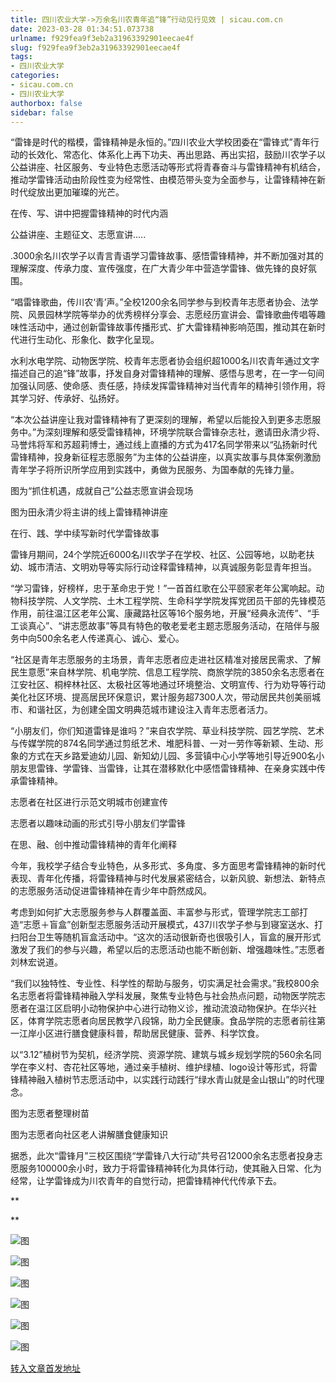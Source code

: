 ```yaml
---
title: 四川农业大学->万余名川农青年追“锋”行动见行见效 | sicau.com.cn
date: 2023-03-28 01:34:51.073738
urlname: f929fea9f3eb2a31963392901eecae4f
slug: f929fea9f3eb2a31963392901eecae4f
tags: 
- 四川农业大学
categories:
- sicau.com.cn
- 四川农业大学
authorbox: false
sidebar: false
---
```

“雷锋是时代的楷模，雷锋精神是永恒的。”四川农业大学校团委在“雷锋式”青年行动的长效化、常态化、体系化上再下功夫、再出思路、再出实招，鼓励川农学子以公益讲座、社区服务、专业特色志愿活动等形式将青春奋斗与雷锋精神有机结合，推动学雷锋活动由阶段性变为经常性、由模范带头变为全面参与，让雷锋精神在新时代绽放出更加璀璨的光芒。

在传、写、讲中把握雷锋精神的时代内涵

公益讲座、主题征文、志愿宣讲.....
<!--more-->
.3000余名川农学子以青言青语学习雷锋故事、感悟雷锋精神，并不断加强对其的理解深度、传承力度、宣传强度，在广大青少年中营造学雷锋、做先锋的良好氛围。

“唱雷锋歌曲，传川农‘青’声。”全校1200余名同学参与到校青年志愿者协会、法学院、风景园林学院等举办的优秀榜样分享会、志愿经历宣讲会、雷锋歌曲传唱等趣味性活动中，通过创新雷锋故事传播形式、扩大雷锋精神影响范围，推动其在新时代进行生动化、形象化、数字化呈现。

水利水电学院、动物医学院、校青年志愿者协会组织超1000名川农青年通过文字描述自己的追“锋”故事，抒发自身对雷锋精神的理解、感悟与思考，在一字一句间加强认同感、使命感、责任感，持续发挥雷锋精神对当代青年的精神引领作用，将其学习好、传承好、弘扬好。

“本次公益讲座让我对雷锋精神有了更深刻的理解，希望以后能投入到更多志愿服务中。”为深刻理解和感受雷锋精神，环境学院联合雷锋杂志社，邀请田永清少将、马誉炜将军和苏超莉博士，通过线上直播的方式为417名同学带来以“弘扬新时代雷锋精神，投身新征程志愿服务”为主体的公益讲座，以真实故事与具体案例激励青年学子将所识所学应用到实践中，勇做为民服务、为国奉献的先锋力量。

图为“抓住机遇，成就自己”公益志愿宣讲会现场

图为田永清少将主讲的线上雷锋精神讲座

在行、践、学中续写新时代学雷锋故事

雷锋月期间，24个学院近6000名川农学子在学校、社区、公园等地，以助老扶幼、城市清洁、文明劝导等实际行动诠释雷锋精神，以真诚服务彰显青年担当。

“学习雷锋，好榜样，忠于革命忠于党！”一首首红歌在公平颐家老年公寓响起。动物科技学院、人文学院、土木工程学院、生命科学学院发挥党团员干部的先锋模范作用，前往温江区老年公寓、康藏路社区等16个服务地，开展“经典永流传”、“手工谈真心”、“讲志愿故事”等具有特色的敬老爱老主题志愿服务活动，在陪伴与服务中向500余名老人传递真心、诚心、爱心。

“社区是青年志愿服务的主场景，青年志愿者应走进社区精准对接居民需求、了解民生意愿”来自林学院、机电学院、信息工程学院、商旅学院的3850余名志愿者在江安社区、桐梓林社区、太极社区等地通过环境整治、文明宣传、行为劝导等行动美化社区环境、提高居民环保意识，累计服务超7300人次，带动居民共创美丽城市、和谐社区，为创建全国文明典范城市建设注入青年志愿者活力。

“小朋友们，你们知道雷锋是谁吗？”来自农学院、草业科技学院、园艺学院、艺术与传媒学院的874名同学通过剪纸艺术、堆肥科普、一对一劳作等新颖、生动、形象的方式在天乡路爱迪幼儿园、新知幼儿园、多营镇中心小学等地引导近900名小朋友思雷锋、学雷锋、当雷锋，让其在潜移默化中感悟雷锋精神、在亲身实践中传承雷锋精神。

志愿者在社区进行示范文明城市创建宣传

志愿者以趣味动画的形式引导小朋友们学雷锋

在思、融、创中推动雷锋精神的青年化阐释

今年，我校学子结合专业特色，从多形式、多角度、多方面思考雷锋精神的新时代表现、青年化传播，将雷锋精神与时代发展紧密结合，以新风貌、新想法、新特点的志愿服务活动促进雷锋精神在青少年中蔚然成风。

考虑到如何扩大志愿服务参与人群覆盖面、丰富参与形式，管理学院志工部打造“志愿＋盲盒”创新型志愿服务活动开展模式，437川农学子参与到寝室送水、打扫阳台卫生等随机盲盒活动中。“这次的活动很新奇也很吸引人，盲盒的展开形式激发了我们的参与兴趣，希望以后的志愿活动也能不断创新、增强趣味性。”志愿者刘林宏说道。

“我们以独特性、专业性、科学性的帮助与服务，切实满足社会需求。”我校800余名志愿者将雷锋精神融入学科发展，聚焦专业特色与社会热点问题，动物医学院志愿者在温江区启明小动物保护中心进行动物义诊，推动流浪动物保护。在华兴社区，体育学院志愿者向居民教学八段锦，助力全民健康。食品学院的志愿者前往第一江岸小区进行膳食健康科普，帮助居民健康、营养、科学饮食。

以“3.12”植树节为契机，经济学院、资源学院、建筑与城乡规划学院的560余名同学在李义村、杏花社区等地，通过亲手植树、维护绿植、logo设计等形式，将雷锋精神融入植树节志愿活动中，以实践行动践行“绿水青山就是金山银山”的时代理念。

图为志愿者整理树苗

图为志愿者向社区老人讲解膳食健康知识

据悉，此次“雷锋月”三校区围绕“学雷锋八大行动”共号召12000余名志愿者投身志愿服务100000余小时，致力于将雷锋精神转化为具体行动，使其融入日常、化为经常，让学雷锋成为川农青年的自觉行动，把雷锋精神代代传承下去。

**  

**

![图](https://news.sicau.edu.cn/__local/3/F1/8C/2F09BDEDF7BEABC943F7E84565D_C843373A_1418EE.png)

![图](https://news.sicau.edu.cn/__local/D/69/80/0B59B9473CA703C8573F1379068_2FB85742_1695B3.png)

![图](https://news.sicau.edu.cn/__local/F/3C/5E/38AAC1E28BE9A5CA4C42724282C_6C959208_152919.png)

![图](https://news.sicau.edu.cn/__local/D/53/FD/40B122F537B00A127821EA75D13_90BC9F18_C1465.png)

![图](https://news.sicau.edu.cn/__local/2/E4/68/41E43A34948309A656A7249B689_3286CC6C_E062E.png)

![图](https://news.sicau.edu.cn/__local/1/F7/FE/1BD04E38C913AF28581D1DCE34E_BAA1D9F7_882C8.png)

[转入文章首发地址](https://news.sicau.edu.cn/info/1078/71527.htm)